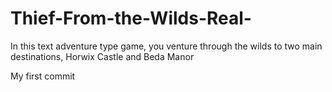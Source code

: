 # Thief-From-the-Wilds-Real-
In this text adventure type game, you venture through the wilds to two main destinations, Horwix Castle and Beda Manor

My first commit
